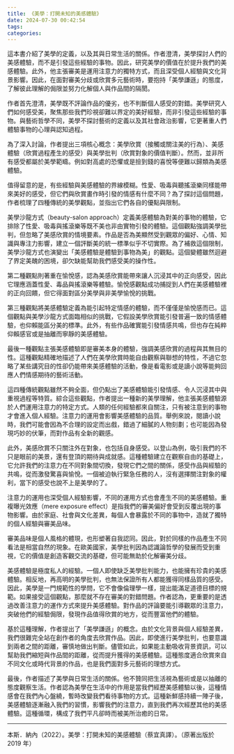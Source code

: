 ```yaml
---
title: 《美學：打開未知的美感體驗》
date: 2024-07-30 00:42:54
tags: 
categories:
---
```

這本書介紹了美學的定義，以及其與日常生活的關係。作者澄清，美學探討人們的美感體驗，而不是引發這些經驗的事物。因此，研究美學的價值在於提升我們的美感體驗。此外，他主張審美是運用注意力的獨特方式，而且深受個人經驗與文化背景影響。因此，在面對審美分歧或欣賞多元藝術時，要抱持「美學謙遜」的態度，了解彼此理解的侷限並努力化解個人與作品間的隔閡。

<!--more-->

作者首先澄清，美學既不評論作品的優劣，也不判斷個人感受的對錯。美學研究人們如何感受美，聚焦那些我們珍視卻難以界定的美好經驗，而非引發這些經驗的事物。與藝術哲學不同，美學不探討藝術的定義以及其社會政治影響，它更著重人們體驗事物的心理與認知過程。

為了深入討論，作者提出三項核心概念：美學欣賞（接觸或關注美的行為）、美感體驗（欣賞過程產生的感受）與美學批判（欣賞對象的價值判斷）。然而，並非所有感受都屬於美學範疇。例如對高處的恐懼或是撿到錢的喜悅等便難以歸類為美感體驗。

值得留意的是，有些經驗與美感體驗的界線模糊。性愛、吸毒與聽搖滾樂同樣能帶來美好的感受，但它們與欣賞畫作時引發的情感有什麼不同？為了探討這個問題，作者梳理了四種傳統的美學觀點，並指出它們各自的優點與限制。

美學沙龍方式（beauty-salon approach）定義美感體驗為對美的事物的體驗，它排除了性愛、吸毒與搖滾樂等既不美也非由實物引發的體驗。這個觀點強調美學批判，但忽略了美感欣賞的情境要素。作品是否為美顯然受到觀眾的偏好、心情、知識與專注力影響，建立一個評斷美的統一標準似乎不切實際。為了補救這個限制，美學沙龍方式也演變出「美感體驗是體驗到事物為美」的觀點。這個變體雖然迴避了界定美醜的困境，卻欠缺能幫助我們感受美的操作性。

第二種觀點則著重在愉悅感，認為美感欣賞能帶來讓人沉浸其中的正向感受，因此它理應涵蓋性愛、毒品與搖滾樂等體驗。愉悅感觀點成功捕捉到人們在美感體驗裡的正向回饋，但它得面對區分美學與非美學愉悅的挑戰。

第三種觀點將美感體驗定義為能引起特定情感的體驗，而不僅僅是愉悅感而已。這個觀點與美學沙龍方式面臨相似的挑戰，它假設美學欣賞能引發普遍一致的情感體驗，也仰賴能區分美的標準。此外，有些作品確實能引發情感共鳴，但也存在純粹仰賴感官或是抽離而寧靜的美感體驗。

最後一種觀點主張美感體驗即是審美本身的體驗，強調美感欣賞的過程與其無目的性。這種觀點精確地描述了人們在美學欣賞時能自由觀察與聯想的特性，不過它忽略了某些講究目的性卻仍能帶來美感體驗的活動，像是看電影或是讀小說等能夠回應人們情感期待的藝術活動。

這四種傳統觀點雖然不夠全面，但仍點出了美感體驗能引發情感、令人沉浸其中與重視過程等特質。綜合這些觀點，作者提出一種新的美學理解，他主張美感體驗源於人們運用注意力的特定方式。人類的任何經驗都來自關注，只有被注意到的事物才會進入個人經驗。注意力的運用會影響美感體驗的品質。舉例來說，閱讀小說時，我們可能會因為不合理的設定而出戲，錯過了細膩的人物刻劃；也可能因為發現巧妙的伏筆，而對作品有全新的觀感。

此外，美感欣賞不只關注外在對象，也包括自身感受。以登山為例，吸引我們的不只是眼前的美景，還有登頂的期待與成就感。這種體驗建立在觀察自由的基礎上，它允許我們的注意力在不同對象間切換，發現它們之間的關係，感受作品與經驗的共鳴，從而激發驚喜與愉悅。一個被迫執行緊急任務的人，沒有選擇關注對象的權利，當下的感受也說不上是美學的了。

注意力的運用也深受個人經驗影響，不同的運用方式也會產生不同的美感體驗。重複曝光效應（mere exposure effect）是指我們的審美偏好會受到反覆出現的事物影響。由於家庭、社會與文化差異，每個人會暴露於不同的事物中，造就了獨特的個人經驗與審美品味。

審美品味是個人風格的體現，也形塑著自我認同。因此，對於同樣的作品產生不同看法是相當自然的現象。在歐美國家，美學批判因為認識論哲學的發展而受到重視，它的價值是創造客觀交流的基礎，但可能無助於化解審美分歧。

美感體驗是極度私人的經驗。一個人即使缺乏美學批判能力，也能擁有珍貴的美感體驗。相反地，再高明的美學批判，也無法保證所有人都能獲得同樣品質的感受。因此，美學是一門規範性的學問，它不會像倫理學一樣，提出能滿足道德目標的規範。如果接受這個觀點，那麼就不存在審美的對錯問題。作者認為，更重要的是透過改善注意力的運作方式來提升美感體驗。對作品的評論要能引導觀眾的注意力，突破他們的經驗侷限，發現作品值得欣賞的地方，從而豐富他們的體驗。

基於這種理解，作者提出了「美學謙遜」的概念。由於文化背景與個人經驗差異，我們很難完全站在創作者的角度去欣賞作品。因此，即使進行美學批判，也要意識到兩者之間的距離，審慎地做出判斷。儘管如此，如果能主動吸收背景資訊，可以幫助我們縮短與作品間的距離，從而提升獲得的美感體驗。這種態度適合欣賞來自不同文化或時代背景的作品，也是我們面對多元藝術的理想方式。

最後，作者描述了美學與日常生活的關係。他不贊同把生活視為藝術或是以抽離的態度觀察生活。作者認為美學在生活中的作用是當我們經歷美感體驗以後，這種情感會在我們內心盤繞，暫時改變我們看待事物的方式。這種新鮮感持續一陣子後，美感體驗逐漸融入我們的習慣，影響我們的注意力，直到我們再次經歷其他的美感體驗。這種循環，構成了我們平凡卻時而被美所治癒的日常。

---

本斯．納內（2022）。美學：打開未知的美感體驗（蔡宜真譯）。（原著出版於 2019 年）